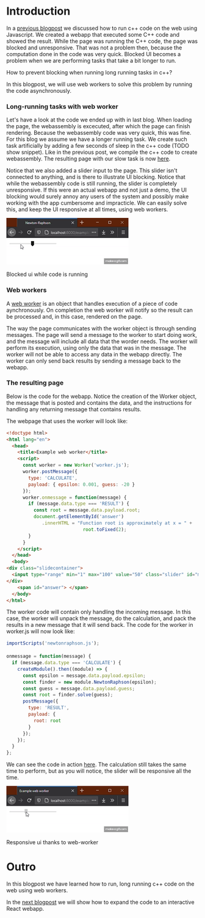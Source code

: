 # Introduction
In a [previous blogpost](../js-webapp/README.md) we discussed how to run c++ code on the web using Javascript. We created a webapp that executed some C++ code and showed the result. While the page was running the C++ code, the page was blocked and unresponsive. That was not a problem then, because the computation done in the code was very quick. Blocked UI becomes a problem when we are performing tasks that take a bit longer to run. 

How to prevent blocking when running long running tasks in c++?

In this blogpost, we will use web workers to solve this problem by running the code asynchronously.

### Long-running tasks with web worker

Let's have a look at the code we ended up with in last blog. When loading the page, the webassembly is excecuted, after which the page can finish rendering. Because the webassembly code was very quick, this was fine. For this blog we assume we have a longer running task. We create such task artificially by adding a few seconds of sleep in the c++ code (TODO show snippet). Like in the previous post, we compile the c++ code to create webassembly. The resulting page with our slow task is now [here](https://nlesc-jcer.github.io/run-cpp-on-web/js-webapp-async/example-blocking.html).

Notice that we also added a slider input to the page. This slider isn't connected to anything, and is there to illustrate UI blocking. Notice that while the webassembly code is still running, the slider is completely unresponsive. If this were an actual webapp and not just a demo, the UI blocking would surely annoy any users of the system and possibly make working with the app cumbersome and impracticle. We can easily solve this, and keep the UI responsive at all times, using web workers.

![blocking ui](blocking.gif)

Blocked ui while code is running

### Web workers

A [web worker](https://developer.mozilla.org/en-US/docs/Web/API/Web_Workers_API) is an object that handles execution of a piece of code aynchronously. On completion the web worker will notify so the result can be processed and, in this case, rendered on the page. 


The way the page communicates with the worker object is through sending messages. The page will send a message to the worker to start doing work, and the message will include all data that the worder needs. The worker will perform its execution, using only the data that was in the message. The worker will not be able to access any data in the webapp directly. The worker can only send back results by sending a message back to the webapp. 

### The resulting page

Below is the code for the webapp. Notice the creation of the Worker object, the message that is posted and contains the data, and the instructions for handling any returning message that contains results. 

The webpage that uses the worker will look like:
```html
<!doctype html>
<html lang="en">
  <head>
    <title>Example web worker</title>
    <script>
      const worker = new Worker('worker.js');
      worker.postMessage({
        type: 'CALCULATE',
        payload: { epsilon: 0.001, guess: -20 }
      });
      worker.onmessage = function(message) {
        if (message.data.type === 'RESULT') {
          const root = message.data.payload.root;
          document.getElementById('answer')
		     .innerHTML = "Function root is approximately at x = " +
                            root.toFixed(2);
        }
      }
    </script>
  </head>
  <body>
<div class="slidecontainer">
  <input type="range" min="1" max="100" value="50" class="slider" id="myRange">
</div>
    <span id="answer"> </span>
  </body>
</html>
```

The worker code will contain only handling the incoming message. In this case, the worker will unpack the message, do the calculation, and pack the results in a new message that it will send back.
The code for the worker in worker.js will now look like:
```js
importScripts('newtonraphson.js');

onmessage = function(message) {
  if (message.data.type === 'CALCULATE') {
    createModule().then((module) => {
      const epsilon = message.data.payload.epsilon;
      const finder = new module.NewtonRaphson(epsilon);
      const guess = message.data.payload.guess;
      const root = finder.solve(guess);
      postMessage({
        type: 'RESULT',
        payload: {
          root: root
        }
      });
    });
  }
};

```

We can see the code in action [here](https://nlesc-jcer.github.io/run-cpp-on-web/js-webapp-async/example-web-worker.html). The calculation still takes the same time to perform, but as you will notice, the slider will be responsive all the time.

![responsive ui](web-worker.gif)

Responsive ui thanks to web-worker

# Outro
In this blogpost we have learned how to run, long running c++ code on the web using web workers.

In the [next blogpost](../js-react/README.md) we will show how to expand the code to an interactive React webapp.
